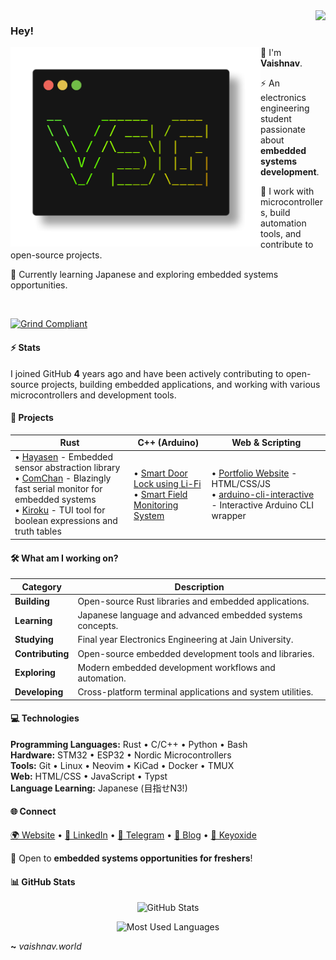 <img align="right" src="https://visitor-badge.laobi.icu/badge?page_id=Vaishnav-Sabari-Girish.Vaishnav-Sabari-Girish" />

### Hey!
<img src="./out.png" align="left" width="400"/>

👋 I'm **Vaishnav**.

⚡ An electronics engineering student passionate about **embedded systems development**.

🔧 I work with microcontrollers, build automation tools, and contribute to open-source projects.

🌱 Currently learning Japanese and exploring embedded systems opportunities.

<br clear="left"/>

[![Grind Compliant](https://img.shields.io/badge/Grind-Compliant-blue)](https://github.com/grindhousedev/grindlines)

#### ⚡ Stats

I joined GitHub **4** years ago and have been actively contributing to open-source projects, building embedded applications, and working with various microcontrollers and development tools.

#### 🚀 Projects

|**Rust**|**C++ (Arduino)**|**Web & Scripting**|
|--|--|--|
|• [Hayasen](https://github.com/Vaishnav-Sabari-Girish/Hayasen) - Embedded sensor abstraction library<br>• [ComChan](https://github.com/Vaishnav-Sabari-Girish/ComChan) - Blazingly fast serial monitor for embedded systems<br>• [Kiroku](https://github.com/Vaishnav-Sabari-Girish/Kiroku) - TUI tool for boolean expressions and truth tables|• [Smart Door Lock using Li-Fi](https://github.com/Vaishnav-Sabari-Girish/Smart_Door_Lock_Using_Li-Fi)<br>• [Smart Field Monitoring System](https://github.com/Vaishnav-Sabari-Girish/field_monitoring_system)|• [Portfolio Website](https://vaishnav.world) - HTML/CSS/JS<br>• [arduino-cli-interactive](https://github.com/Vaishnav-Sabari-Girish/arduino-cli-interactive) - Interactive Arduino CLI wrapper|

#### 🛠️ What am I working on?

|**Category**|**Description**|
|--|--|
|**Building**|Open-source Rust libraries and embedded applications.|
|**Learning**|Japanese language and advanced embedded systems concepts.|
|**Studying**|Final year Electronics Engineering at Jain University.|
|**Contributing**|Open-source embedded development tools and libraries.|
|**Exploring**|Modern embedded development workflows and automation.|
|**Developing**|Cross-platform terminal applications and system utilities.|

#### 💻 Technologies

**Programming Languages:** Rust • C/C++ • Python • Bash  
**Hardware:** STM32 • ESP32 • Nordic Microcontrollers  
**Tools:** Git • Linux • Neovim • KiCad • Docker • TMUX  
**Web:** HTML/CSS • JavaScript • Typst  
**Language Learning:** Japanese (目指せN3!)

#### 🌐 Connect

[🌍 Website](https://vaishnav.world/) • [💼 LinkedIn](https://www.linkedin.com/in/vaishnav-sabari-girish-b492b1264/) • [📱 Telegram](https://t.me/vaishnav_dev) • [📝 Blog](https://vaishnav.world/blog) • [🔐 Keyoxide](https://keyoxide.org/aspe:keyoxide.org:UGMJ6VGDFJEOVHF27DC7JD6WMQ)

💖 Open to **embedded systems opportunities for freshers**!

#### 📊 GitHub Stats

<p align="center">
<img src="https://github-readme-stats.vercel.app/api?username=Vaishnav-Sabari-Girish&show_icons=true&theme=tokyonight&hide_border=true" alt="GitHub Stats" />
</p>

<p align="center">
<img src="https://github-readme-stats.vercel.app/api/top-langs/?username=Vaishnav-Sabari-Girish&layout=compact&theme=tokyonight&hide_border=true" alt="Most Used Languages" />
</p>

**~** *vaishnav.world*
